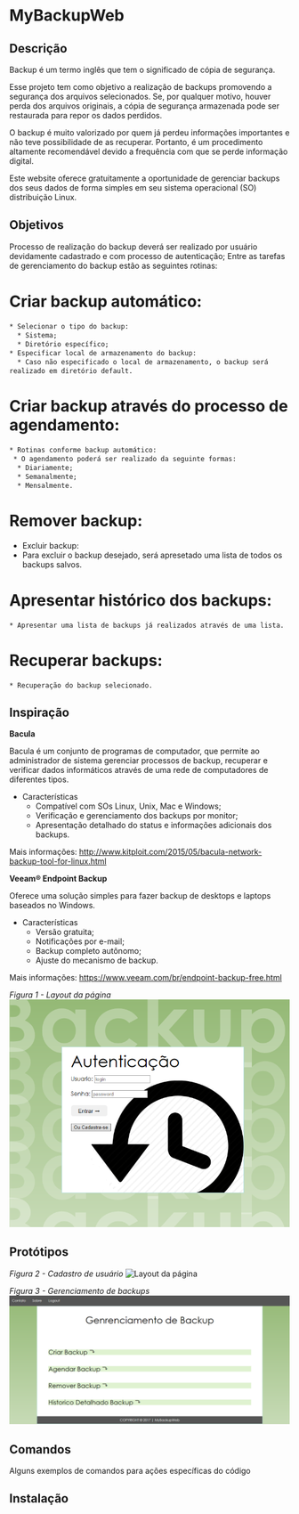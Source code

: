 # MyBackupWeb

## Descrição

Backup é um termo inglês que tem o significado de cópia de segurança.

Esse projeto tem como objetivo a realização de backups promovendo a segurança dos arquivos selecionados. Se, por qualquer motivo, houver perda dos arquivos originais, a cópia de segurança armazenada pode ser restaurada para repor os dados perdidos.  

O backup é muito valorizado por quem já perdeu informações importantes e não teve possibilidade de as recuperar. Portanto, é um procedimento altamente recomendável devido a frequência com que se perde informação digital.

Este website oferece gratuitamente a oportunidade de gerenciar backups dos seus dados de forma simples em seu sistema operacional (SO) distribuição Linux.

## Objetivos

Processo de realização do backup deverá ser realizado por usuário devidamente cadastrado e com processo de autenticação;
Entre as tarefas de gerenciamento do backup estão as seguintes rotinas:
 # Criar backup automático:
    * Selecionar o tipo do backup: 
      * Sistema;
      * Diretório específico;
    * Especificar local de armazenamento do backup:
      * Caso não especificado o local de armazenamento, o backup será realizado em diretório default.

# Criar backup através do processo de agendamento:
    * Rotinas conforme backup automático:
     * O agendamento poderá ser realizado da seguinte formas:
      * Diariamente;
      * Semanalmente;
      * Mensalmente.

# Remover backup:
 * Excluir backup:
  * Para excluir o backup desejado, será apresetado uma lista de todos os backups salvos.

# Apresentar histórico dos backups:
    * Apresentar uma lista de backups já realizados através de uma lista.

# Recuperar backups:
    * Recuperação do backup selecionado.


## Inspiração

**Bacula**

Bacula é um conjunto de programas de computador, que permite ao administrador de sistema gerenciar processos de backup, recuperar e verificar dados informáticos através de uma rede de computadores de diferentes tipos.

* Características
  * Compatível com SOs Linux, Unix, Mac e Windows;
  * Verificação e gerenciamento dos backups por monitor;
  * Apresentação detalhado do status e informações adicionais dos backups.

Mais informações: http://www.kitploit.com/2015/05/bacula-network-backup-tool-for-linux.html


**Veeam® Endpoint Backup**

Oferece uma solução simples para fazer backup de desktops e laptops baseados no Windows.

* Características
  * Versão gratuita;
  * Notificações por e-mail;
  * Backup completo autônomo;
  * Ajuste do mecanismo de backup.

Mais informações: https://www.veeam.com/br/endpoint-backup-free.html

*Figura 1 - Layout da página*
![Layout da página](img/Inicio_Mybackupweb.PNG)

## Protótipos

*Figura 2 - Cadastro de usuário*
![Layout da página](img/Cadastro_Usuário.PNG)

*Figura 3 - Gerenciamento de backups*
![Layout da página](img/Mybackupweb.PNG)

## Comandos
Alguns exemplos de comandos para ações específicas do código


## Instalação
